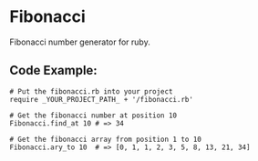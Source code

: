 Fibonacci
=========

Fibonacci number generator for ruby.

## Code Example:

    # Put the fibonacci.rb into your project
    require _YOUR_PROJECT_PATH_ + '/fibonacci.rb'

    # Get the fibonacci number at position 10
    Fibonacci.find_at 10 # => 34
    
    # Get the fibonacci array from position 1 to 10
    Fibonacci.ary_to 10  # => [0, 1, 1, 2, 3, 5, 8, 13, 21, 34]    
